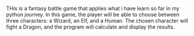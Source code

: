 THis is a fantasy battle game that applies what i have learn so far in my python journey. 
In this game, the player will be able to choose between three characters: a Wizard, an Elf, and a Human.
The chosen character will fight a Dragon, and the program will calculate and display the results.